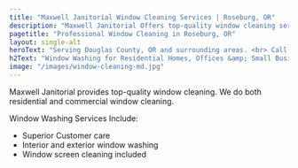 ```yaml
---
title: "Maxwell Janitorial Window Cleaning Services | Roseburg, OR"
description: "Maxwell Janitorial Offers top-quality window cleaning services in Roseburg, OR, and surrounding areas."
pagetitle: "Professional Window Cleaning in Roseburg, OR"
layout: single-alt
heroText: "Serving Douglas County, OR and surrounding areas. <br> Call us today for a free quote!"
h2Text: "Window Washing for Residential Homes, Offices &amp; Small Businesses"
image: "/images/window-cleaning-md.jpg"
---
```


Maxwell Janitorial provides top-quality window cleaning. We do both residential and commercial window cleaning.

Window Washing Services Include:

- Superior Customer care
- Interior and exterior window washing
- Window screen cleaning included